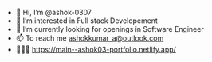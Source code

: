 - 👋 Hi, I’m @ashok-0307
- 👀 I’m interested in Full stack Developement
- 🌱 I’m currently looking for openings in Software Engineer
- 📫 To reach me ashokkumar_a@outlook.com
- 👨🏼‍💻 https://main--ashok03-portfolio.netlify.app/

<!---
ashok-0307/ashok-0307 is a ✨ special ✨ repository because its `README.md` (this file) appears on your GitHub profile.
You can click the Preview link to take a look at your changes.
--->

